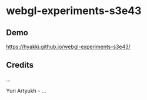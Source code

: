 # webgl-experiments-s3e43

## Demo
https://hyakki.github.io/webgl-experiments-s3e43/

## Credits
...

Yuri Artyukh - ...
